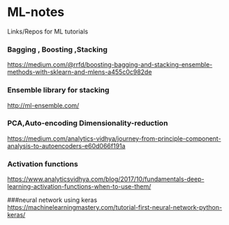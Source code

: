 # ML-notes
Links/Repos for ML tutorials

### Bagging , Boosting ,Stacking
https://medium.com/@rrfd/boosting-bagging-and-stacking-ensemble-methods-with-sklearn-and-mlens-a455c0c982de

### Ensemble library for stacking 
http://ml-ensemble.com/

### PCA,Auto-encoding Dimensionality-reduction
https://medium.com/analytics-vidhya/journey-from-principle-component-analysis-to-autoencoders-e60d066f191a

### Activation functions
https://www.analyticsvidhya.com/blog/2017/10/fundamentals-deep-learning-activation-functions-when-to-use-them/

###neural network using keras
https://machinelearningmastery.com/tutorial-first-neural-network-python-keras/
